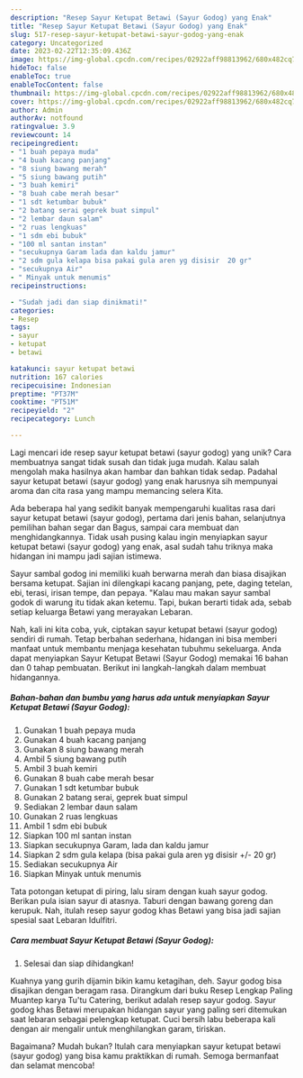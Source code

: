 ```yaml
---
description: "Resep Sayur Ketupat Betawi (Sayur Godog) yang Enak"
title: "Resep Sayur Ketupat Betawi (Sayur Godog) yang Enak"
slug: 517-resep-sayur-ketupat-betawi-sayur-godog-yang-enak
category: Uncategorized
date: 2023-02-22T12:35:09.436Z
image: https://img-global.cpcdn.com/recipes/02922aff98813962/680x482cq70/sayur-ketupat-betawi-sayur-godog-foto-resep-utama.jpg
hideToc: false
enableToc: true
enableTocContent: false
thumbnail: https://img-global.cpcdn.com/recipes/02922aff98813962/680x482cq70/sayur-ketupat-betawi-sayur-godog-foto-resep-utama.jpg
cover: https://img-global.cpcdn.com/recipes/02922aff98813962/680x482cq70/sayur-ketupat-betawi-sayur-godog-foto-resep-utama.jpg
author: Admin
authorAv: notfound
ratingvalue: 3.9
reviewcount: 14
recipeingredient:
- "1 buah pepaya muda"
- "4 buah kacang panjang"
- "8 siung bawang merah"
- "5 siung bawang putih"
- "3 buah kemiri"
- "8 buah cabe merah besar"
- "1 sdt ketumbar bubuk"
- "2 batang serai geprek buat simpul"
- "2 lembar daun salam"
- "2 ruas lengkuas"
- "1 sdm ebi bubuk"
- "100 ml santan instan"
- "secukupnya Garam lada dan kaldu jamur"
- "2 sdm gula kelapa bisa pakai gula aren yg disisir  20 gr"
- "secukupnya Air"
- " Minyak untuk menumis"
recipeinstructions:

- "Sudah jadi dan siap dinikmati!"
categories:
- Resep
tags:
- sayur
- ketupat
- betawi

katakunci: sayur ketupat betawi 
nutrition: 167 calories
recipecuisine: Indonesian
preptime: "PT37M"
cooktime: "PT51M"
recipeyield: "2"
recipecategory: Lunch

---
```





Lagi mencari ide resep sayur ketupat betawi (sayur godog) yang unik? Cara membuatnya sangat tidak susah dan tidak juga mudah. Kalau salah mengolah maka hasilnya akan hambar dan bahkan tidak sedap. Padahal sayur ketupat betawi (sayur godog) yang enak harusnya sih mempunyai aroma dan cita rasa yang mampu memancing selera Kita.





Ada beberapa hal yang sedikit banyak mempengaruhi kualitas rasa dari sayur ketupat betawi (sayur godog), pertama dari jenis bahan, selanjutnya pemilihan bahan segar dan Bagus, sampai cara membuat dan menghidangkannya. Tidak usah pusing kalau ingin menyiapkan sayur ketupat betawi (sayur godog) yang enak,      asal sudah tahu triknya maka hidangan ini mampu jadi sajian istimewa.














Sayur sambal godog ini memiliki kuah berwarna merah dan biasa disajikan bersama ketupat. Sajian ini dilengkapi kacang panjang, pete, daging tetelan, ebi, terasi, irisan tempe, dan pepaya. &#34;Kalau mau makan sayur sambal godok di warung itu tidak akan ketemu. Tapi, bukan berarti tidak ada, sebab setiap keluarga Betawi yang merayakan Lebaran.






Nah, kali ini kita coba, yuk, ciptakan sayur ketupat betawi (sayur godog) sendiri di rumah. Tetap berbahan sederhana, hidangan ini bisa memberi manfaat untuk membantu menjaga kesehatan tubuhmu sekeluarga. Anda dapat menyiapkan Sayur Ketupat Betawi (Sayur Godog) memakai 16 bahan dan 0 tahap pembuatan. Berikut ini langkah-langkah dalam membuat hidangannya.

<!--inarticleads1-->

##### Bahan-bahan dan bumbu yang harus ada untuk menyiapkan Sayur Ketupat Betawi (Sayur Godog):

1. Gunakan 1 buah pepaya muda
1. Gunakan 4 buah kacang panjang
1. Gunakan 8 siung bawang merah
1. Ambil 5 siung bawang putih
1. Ambil 3 buah kemiri
1. Gunakan 8 buah cabe merah besar
1. Gunakan 1 sdt ketumbar bubuk
1. Gunakan 2 batang serai, geprek buat simpul
1. Sediakan 2 lembar daun salam
1. Gunakan 2 ruas lengkuas
1. Ambil 1 sdm ebi bubuk
1. Siapkan 100 ml santan instan
1. Siapkan secukupnya Garam, lada dan kaldu jamur
1. Siapkan 2 sdm gula kelapa (bisa pakai gula aren yg disisir +/- 20 gr)
1. Sediakan secukupnya Air
1. Siapkan  Minyak untuk menumis


Tata potongan ketupat di piring, lalu siram dengan kuah sayur godog. Berikan pula isian sayur di atasnya. Taburi dengan bawang goreng dan kerupuk. Nah, itulah resep sayur godog khas Betawi yang bisa jadi sajian spesial saat Lebaran Idulfitri. 

<!--inarticleads2-->

##### Cara membuat Sayur Ketupat Betawi (Sayur Godog):


1. Selesai dan siap dihidangkan!

Kuahnya yang gurih dijamin bikin kamu ketagihan, deh. Sayur godog bisa disajikan dengan beragam rasa. Dirangkum dari buku Resep Lengkap Paling Muantep karya Tu&#39;tu Catering, berikut adalah resep sayur godog. Sayur godog khas Betawi merupakan hidangan sayur yang paling seri ditemukan saat lebaran sebagai pelengkap ketupat. Cuci bersih labu beberapa kali dengan air mengalir untuk menghilangkan garam, tiriskan. 

Bagaimana? Mudah bukan? Itulah cara menyiapkan sayur ketupat betawi (sayur godog) yang bisa kamu praktikkan di rumah. Semoga bermanfaat dan selamat mencoba!
